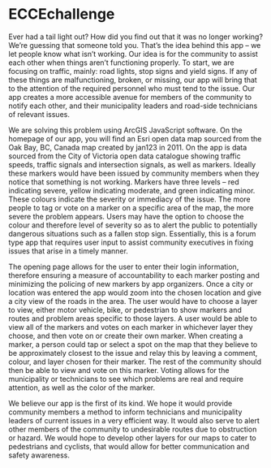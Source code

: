 # ECCEchallenge

Ever had a tail light out? How did you find out that it was no longer working? We’re guessing that someone told you. That’s the idea behind this app – we let people know what isn’t working. Our idea is for the community to assist each other when things aren’t functioning properly. To start, we are focusing on traffic, mainly: road lights, stop signs and yield signs. If any of these things are malfunctioning, broken, or missing, our app will bring that to the attention of the required personnel who must tend to the issue. Our app creates a more accessible avenue for members of the community to notify each other, and their municipality leaders and road-side technicians of relevant issues.

We are solving this problem using ArcGIS JavaScript software. On the homepage of our app, you will find an Esri open data map sourced from the Oak Bay, BC, Canada map created by jan123 in 2011. On the app is data sourced from the City of Victoria open data catalogue showing traffic speeds, traffic signals and intersection signals, as well as markers. Ideally these markers would have been issued by community members when they notice that something is not working. Markers have three levels – red indicating severe, yellow indicating moderate, and green indicating minor. These colours indicate the severity or immediacy of the issue. The more people to tag or vote on a marker on a specific area of the map, the more severe the problem appears. Users may have the option to choose the colour and therefore level of severity so as to alert the public to potentially dangerous situations such as a fallen stop sign. Essentially, this is a forum type app that requires user input to assist community executives in fixing issues that arise in a timely manner.

The opening page allows for the user to enter their login information, therefore ensuring a measure of accountability to each marker posting and minimizing the policing of new markers by app organizers. Once a city or location was entered the app would zoom into the chosen location and give a city view of the roads in the area. The user would have to choose a layer to view, either motor vehicle, bike, or pedestrian to show markers and routes and problem areas specific to those layers. A user would be able to view all of the markers and votes on each marker in whichever layer they choose, and then vote on or create their own marker. When creating a marker, a person could tap or select a spot on the map that they believe to be approximately closest to the issue and relay this by leaving a comment, colour, and layer chosen for their marker. The rest of the community should then be able to view and vote on this marker. Voting allows for the municipality or technicians to see which problems are real and require attention, as well as the color of the marker.

We believe our app is the first of its kind. We hope it would provide community members a method to inform technicians and municipality leaders of current issues in a very efficient way. It would also serve to alert other members of the community to undesirable routes due to obstruction or hazard. We would hope to develop other layers for our maps to cater to pedestrians and cyclists, that would allow for better communication and safety awareness. 





